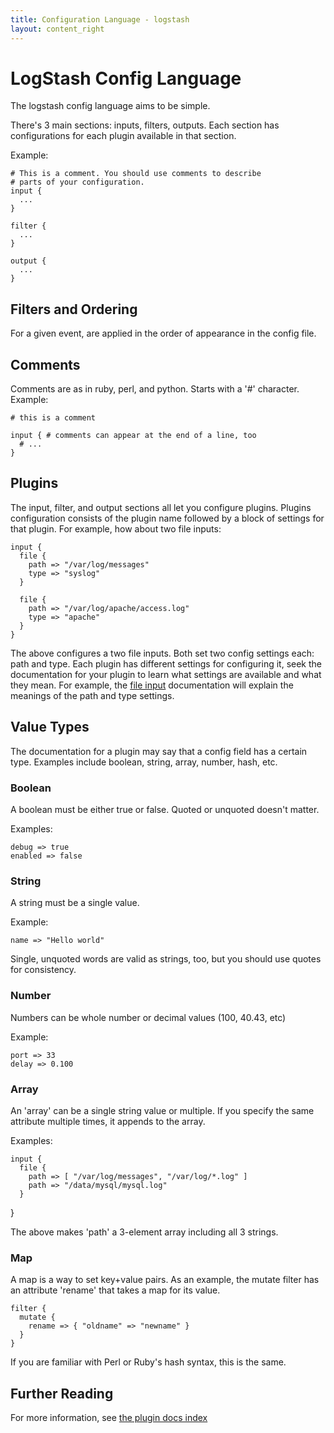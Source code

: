 ```yaml
---
title: Configuration Language - logstash
layout: content_right
---
```

# LogStash Config Language

The logstash config language aims to be simple.

There's 3 main sections: inputs, filters, outputs. Each section has
configurations for each plugin available in that section.

Example:

    # This is a comment. You should use comments to describe
    # parts of your configuration.
    input {
      ...
    }

    filter {
      ...
    }

    output {
      ...
    }

## Filters and Ordering

For a given event, are applied in the order of appearance in the config file.

## Comments

Comments are as in ruby, perl, and python. Starts with a '#' character. Example:

    # this is a comment

    input { # comments can appear at the end of a line, too
      # ...
    }

## Plugins

The input, filter, and output sections all let you configure plugins. Plugins
configuration consists of the plugin name followed by a block of settings for
that plugin. For example, how about two file inputs:

    input {
      file {
        path => "/var/log/messages"
        type => "syslog"
      }

      file {
        path => "/var/log/apache/access.log"
        type => "apache"
      }
    }

The above configures a two file inputs. Both set two config settings each:
path and type. Each plugin has different settings for configuring it, seek the
documentation for your plugin to learn what settings are available and what they mean. For example, the [file input][fileinput] documentation will explain the meanings of the path and type settings.

[fileinput]: inputs/file

## Value Types

The documentation for a plugin may say that a config field has a certain type.
Examples include boolean, string, array, number, hash, etc.

### <a name="boolean"></a>Boolean

A boolean must be either true or false. Quoted or unquoted doesn't matter.

Examples:

    debug => true
    enabled => false

### <a name="string"></a>String

A string must be a single value.

Example:

    name => "Hello world"

Single, unquoted words are valid as strings, too, but you should use quotes for
consistency.

### <a name="number"></a>Number

Numbers can be whole number or decimal values (100, 40.43, etc)

Example:

    port => 33
    delay => 0.100

### <a name="array"></a>Array

An 'array' can be a single string value or multiple. If you specify the same
attribute multiple times, it appends to the array.

Examples:

    input {
      file {
        path => [ "/var/log/messages", "/var/log/*.log" ]
        path => "/data/mysql/mysql.log"
      }
   }

The above makes 'path' a 3-element array including all 3 strings.

### <a name="Map"></a>Map

A map is a way to set key+value pairs. As an example, the mutate filter has an
attribute 'rename' that takes a map for its value.

    filter {
      mutate {
        rename => { "oldname" => "newname" }
      }
    }

If you are familiar with Perl or Ruby's hash syntax, this is the same.

## Further Reading

For more information, see [the plugin docs index](index)

